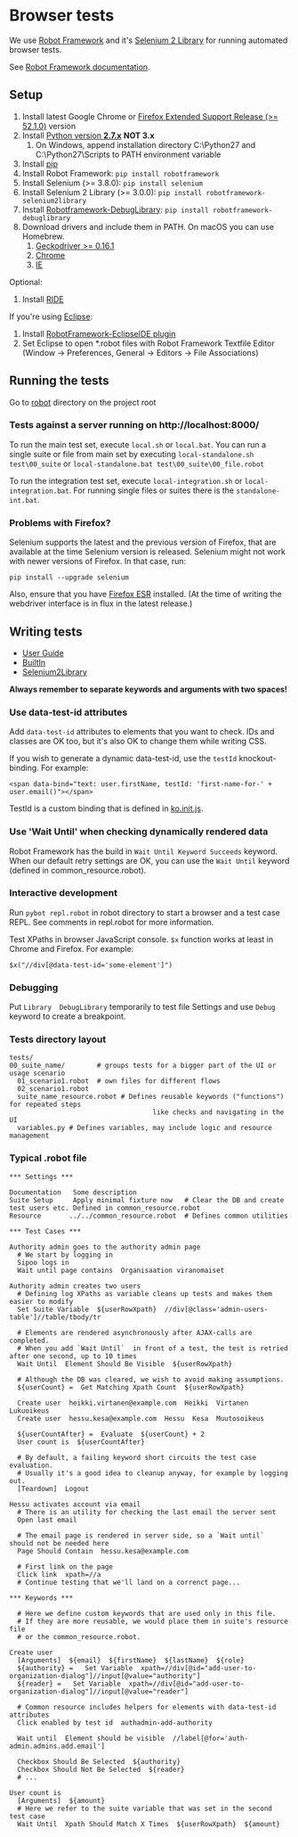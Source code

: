 # Browser tests

We use [Robot Framework](http://robotframework.org/) and it's
[Selenium 2 Library](https://github.com/robotframework/Selenium2Library)
for running automated browser tests.

See [Robot Framework documentation](http://robotframework.org/robotframework/).

## Setup

1. Install latest Google Chrome or [Firefox Extended Support Release (>= 52.1.0)](https://www.mozilla.org/en-US/firefox/organizations/all/) version
2. Install [Python version **2.7.x**](http://www.python.org/getit/) **NOT 3.x**
    1.  On Windows, append installation directory C:\Python27 and C:\Python27\Scripts to PATH environment variable
3. Install [pip](http://www.pip-installer.org/en/latest/installing.html)
4. Install Robot Framework: `pip install robotframework`
5. Install Selenium (>= 3.8.0): `pip install selenium`
6. Install Selenium 2 Library (>= 3.0.0): `pip install robotframework-selenium2library`
7. Install [Robotframework-DebugLibrary](https://github.com/xyb/robotframework-debuglibrary): `pip install robotframework-debuglibrary`
8. Download drivers and include them in PATH. On macOS you can use Homebrew.
    1.  [Geckodriver >= 0.16.1](https://github.com/mozilla/geckodriver/releases/)
    2.  [Chrome](https://sites.google.com/a/chromium.org/chromedriver/downloads)
    3.  [IE](http://selenium-release.storage.googleapis.com/index.html)

Optional:

1.  Install [RIDE](https://github.com/robotframework/ride)

If you're using [Eclipse](http://www.eclipse.org/):

1.  Install [RobotFramework-EclipseIDE plugin](https://github.com/NitorCreations/RobotFramework-EclipseIDE/wiki/Installation)
2.  Set Eclipse to open *.robot files with Robot Framework Textfile Editor (Window -> Preferences, General -> Editors -> File Associations)

## Running the tests

Go to [robot](../robot) directory on the project root

### Tests against a server running on http://localhost:8000/

To run the main test set, execute `local.sh` or  `local.bat`.
You can run a single suite or file from main set by executing `local-standalone.sh test\00_suite` or
`local-standalone.bat test\00_suite\00_file.robot`

To run the integration test set, execute `local-integration.sh` or  `local-integration.bat`.
For running single files or suites there is the `standalone-int.bat`.

### Problems with Firefox?

Selenium supports the latest and the previous version of Firefox, that are available at the time Selenium version is released.
Selenium might not work with newer versions of Firefox. In that case, run:

    pip install --upgrade selenium

Also, ensure that you have [Firefox ESR](https://www.mozilla.org/en-US/firefox/organizations/all/) installed.
(At the time of writing the webdriver interface is in flux in the latest release.)

## Writing tests

  - [User Guide](http://robotframework.org/robotframework/latest/RobotFrameworkUserGuide.html)
  - [BuiltIn](http://robotframework.org/robotframework/latest/libraries/BuiltIn.html)
  - [Selenium2Library](http://robotframework.org/Selenium2Library/Selenium2Library.html)

**Always remember to separate keywords and arguments with two spaces!**

### Use data-test-id attributes

Add `data-test-id` attributes to elements that you want to check.
IDs and classes are OK too, but it's also OK to change them while writing CSS.

If you wish to generate a dynamic data-test-id, use the `testId` knockout-binding. For example:

    <span data-bind="text: user.firstName, testId: 'first-name-for-' + user.email()"></span>

TestId is a custom binding that is defined in [ko.init.js](../resources/private/common/ko.init.js).

### Use 'Wait Until' when checking dynamically rendered data

Robot Framework has the build in `Wait Until Keyword Succeeds` keyword.
When our default retry settings are OK, you can use the `Wait Until`  keyword
(defined in common_resource.robot).

### Interactive development

Run `pybot repl.robot` in robot directory to start a browser and a test case REPL.
See comments in repl.robot for more information.

Test XPaths in browser JavaScript console. `$x` function works at least in Chrome and Firefox. For example:

    $x("//div[@data-test-id='some-element']")

### Debugging

Put `Library  DebugLibrary` temporarily to test file Settings and use `Debug` keyword to create a breakpoint.

### Tests directory layout

    tests/
    00_suite_name/        # groups tests for a bigger part of the UI or usage scenario
      01_scenario1.robot  # own files for different flows
      02_scenario1.robot
      suite_name_resource.robot # Defines reusable keywords ("functions") for repeated steps
                                        like checks and navigating in the UI
      variables.py # Defines variables, may include logic and resource management

### Typical .robot file

    *** Settings ***

    Documentation   Some description
    Suite Setup     Apply minimal fixture now   # Clear the DB and create test users etc. Defined in common_resource.robot
    Resource       ../../common_resource.robot  # Defines common utilities

    *** Test Cases ***

    Authority admin goes to the authority admin page
      # We start by logging in
      Sipoo logs in
      Wait until page contains  Organisaation viranomaiset

    Authority admin creates two users
      # Defining log XPaths as variable cleans up tests and makes them easier to modify
      Set Suite Variable  ${userRowXpath}  //div[@class='admin-users-table']//table/tbody/tr

      # Elements are rendered asynchronously after AJAX-calls are completed.
      # When you add `Wait Until`  in front of a test, the test is retried after one second, up to 10 times
      Wait Until  Element Should Be Visible  ${userRowXpath}

      # Although the DB was cleared, we wish to avoid making assumptions.
      ${userCount} =  Get Matching Xpath Count  ${userRowXpath}

      Create user  heikki.virtanen@example.com  Heikki  Virtanen  Lukuoikeus
      Create user  hessu.kesa@example.com  Hessu  Kesa  Muutosoikeus

      ${userCountAfter} =  Evaluate  ${userCount} + 2
      User count is  ${userCountAfter}

      # By default, a failing keyword short circuits the test case evaluation.
      # Usually it's a good idea to cleanup anyway, for example by logging out.
      [Teardown]  Logout

    Hessu activates account via email
      # There is an utility for checking the last email the server sent
      Open last email

      # The email page is rendered in server side, so a `Wait until` should not be needed here
      Page Should Contain  hessu.kesa@example.com

      # First link on the page
      Click link  xpath=//a
      # Continue testing that we'll land on a correnct page...

    *** Keywords ***

      # Here we define custom keywords that are used only in this file.
      # If they are more reusable, we would place them in suite's resource file
      # or the common_resource.robot.

    Create user
      [Arguments]  ${email}  ${firstName}  ${lastName}  ${role}
      ${authority} =   Set Variable  xpath=//div[@id="add-user-to-organization-dialog"]//input[@value="authority"]
      ${reader} =   Set Variable  xpath=//div[@id="add-user-to-organization-dialog"]//input[@value="reader"]

      # Common resource includes helpers for elements with data-test-id attributes
      Click enabled by test id  authadmin-add-authority

      Wait until  Element should be visible  //label[@for='auth-admin.admins.add.email']

      Checkbox Should Be Selected  ${authority}
      Checkbox Should Not Be Selected  ${reader}
      # ...

    User count is
      [Arguments]  ${amount}
      # Here we refer to the suite variable that was set in the second test case
      Wait Until  Xpath Should Match X Times  ${userRowXpath}  ${amount}
